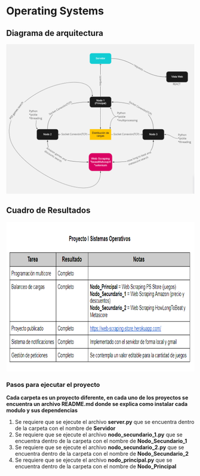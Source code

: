 # Operating Systems


## Diagrama de arquitectura 

<div class="row" align="center">
  <img src="Diagrama.PNG" width="600" height="400" />
</div>


## Cuadro de Resultados

<div class="row" align="center">
  <img src="Cuadro de resultados.PNG" width="600" height="400" />
</div>


### Pasos para ejecutar el proyecto

**Cada carpeta es un proyecto diferente, en cada uno de los proyectos se encuentra un archivo README.md donde se explica como instalar cada modulo y sus dependencias**

1. Se requiere que se ejecute el archivo **server.py** que se encuentra dentro de la carpeta con el nombre de **Servidor**
2. Se requiere que se ejecute el archivo **nodo_secundario_1.py** que se encuentra dentro de la carpeta con el nombre de **Nodo_Secundario_1**
3. Se requiere que se ejecute el archivo **nodo_secundario_2.py** que se encuentra dentro de la carpeta con el nombre de **Nodo_Secundario_2**
4. Se requiere que se ejecute el archivo **nodo_principal.py** que se encuentra dentro de la carpeta con el nombre de **Nodo_Principal**
